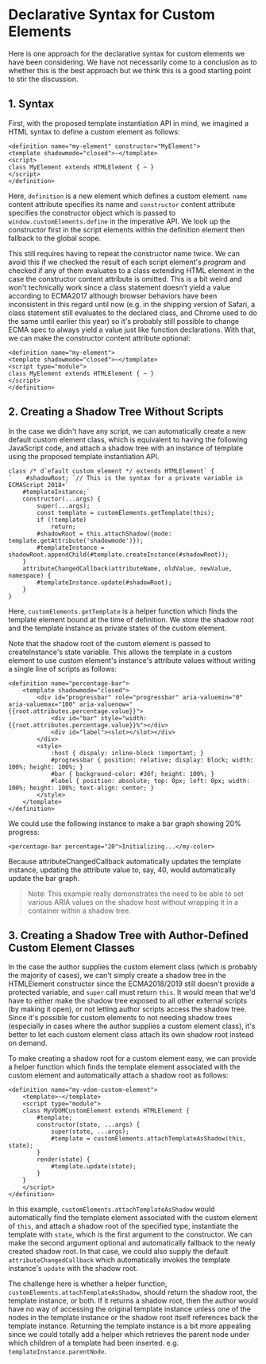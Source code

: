 # Declarative Syntax for Custom Elements

Here is one approach for the declarative syntax for custom elements we have been considering.
We have not necessarily come to a conclusion as to whether this is the best approach but we think this is a good starting point to stir the discussion.

## 1. Syntax

First, with the proposed template instantiation API in mind, we imagined a HTML syntax to define a custom element as follows:

```
<definition name="my-element" constructor="MyElement">
<template shadowmode="closed">~</template>
<script>
class MyElement extends HTMLElement { ~ }
</script>
</definition>
```

Here, `definition` is a new element which defines a custom element. `name` content attribute specifies its name and `constructor` content attribute specifies the constructor object which is passed to `window.customElements.define` in the imperative API. We look up the constructor first in the script elements within the definition element then fallback to the global scope.

This still requires having to repeat the constructor name twice. We can avoid this if we checked the result of each script element's *program* and checked if any of them evaluates to a class extending HTML element in the case the constructor content attribute is omitted. This is a bit weird and won't technically work since a class statement doesn't yield a value according to ECMA2017 although browser behaviors have been inconsistent in this regard until now (e.g. in the shipping version of Safari, a class statement still evaluates to the declared class, and Chrome used to do the same until earlier this year) so it's probably still possible to change ECMA spec to always yield a value just like function declarations. With that, we can make the constructor content attribute optional:

```
<definition name="my-element">
<template shadowmode="closed">~</template>
<script type="module">
class MyElement extends HTMLElement { ~ }
</script>
</definition>
```

## 2. Creating a Shadow Tree Without Scripts

In the case we didn't have any script, we can automatically create a new default custom element class, which is equivalent to having the following JavaScript code, and attach a shadow tree with an instance of template using the proposed template instantiation API. 

```
class /* d`efault custom element */ extends HTMLElement` {
`    #shadowRoot; `// This is the syntax for a private variable in ECMAScript 2018+`
    #templateInstance;`
    constructor(...args) {
        super(...args);
        const template = customElements.getTemplate(this);
        if (!template)
            return;
        #shadowRoot = this.attachShadow({mode: template.getAttribute('shadowmode')});
        #templateInstance = shadowRoot.appendChild(#template.createInstance(#shadowRoot));
    }
    attributeChangedCallback(attributeName, oldValue, newValue, namespace) {
        #templateInstance.update(#shadowRoot);
    }
}
```

Here, `customElements.getTemplate` is a helper function which finds the template element bound at the time of definition. We store the shadow root and the template instance as private states of the custom element.

Note that the shadow root of the custom element is passed to createInstance's state variable. This allows the template in a custom element to use custom element's instance's attribute values without writing a single line of scripts as follows:

```
<definition name="percentage-bar">
    <template shadowmode="closed">
        <div id="progressbar" role="progressbar" aria-valuemin="0" aria-valuemax="100" aria-valuenow="{{root.attributes.percentage.value}}">
            <div id="bar" style="width: {{root.attributes.percentage.value}}%"></div>
            <div id="label"><slot></slot></div>
        </div>
        <style>
            :host { dispaly: inline-block !important; }
            #progressbar { position: relative; display: block; width: 100%; height: 100%; }
            #bar { background-color: #36f; height: 100%; }
            #label { position: absolute; top: 0px; left: 0px; width: 100%; height: 100%; text-align: center; }
        </style>
    </template>
</definition>
```

We could use the following instance to make a bar graph showing 20% progress:

```
<percentage-bar percentage="20">Initializing...</my-color>
```

Because attributeChangedCallback automatically updates the template instance, updating the attribute value to, say, 40, would automatically update the bar graph.


> Note: This example really demonstrates the need to be able to set various ARIA values on the shadow host without wrapping it in a container within a shadow tree.

## 3. Creating a Shadow Tree with Author-Defined Custom Element Classes

In the case the author supplies the custom element class (which is probably the majority of cases), we can't simply create a shadow tree in the HTMLElement constructor since the ECMA2018/2019 still doesn't provide a protected variable, and `super` call must return `this`. It would mean that we'd have to either make the shadow tree exposed to all other external scripts (by making it open), or not letting author scripts access the shadow tree. Since it's possible for custom elements to not needing shadow trees (especially in cases where the author supplies a custom element class), it's better to let each custom element class attach its own shadow root instead on demand.

To make creating a shadow root for a custom element easy, we can provide a helper function which finds the template element associated with the custom element and automatically attach a shadow root as follows: 

```
<definition name="my-vdom-custom-element">
    <template>~</template>
    <script type="module">
    class MyVDOMCustomElement extends HTMLElement {
        #template;
        constructor(state, ...args) {
            super(state, ...args);
            #template = customElements.attachTemplateAsShadow(this, state);
        }
        render(state) {
            #template.update(state);
        }
    }
    </script>
</definition>
```

In this example, `customElements.attachTemplateAsShadow` would automatically find the template element associated with the custom element of `this`, and attach a shadow root of the specified type, instantiate the template with `state`, which is the first argument to the constructor. We can make the second argument optional and automatically fallback to the newly created shadow root. In that case, we could also supply the default `attributeChangedCallback` which automatically invokes the template instance's `update` with the shadow root.

The challenge here is whether a helper function, `customElements.attachTemplateAsShadow`, should return the shadow root, the template instance, or both. If it returns a shadow root, then the author would have no way of accessing the original template instance unless one of the nodes in the template instance or the shadow root itself references back the template instance. Returning the template instance is a bit more appealing since we could totally add a helper which retrieves the parent node under which children of a template had been inserted. e.g. `templateInstance.parentNode`.


